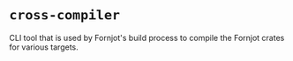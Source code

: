 # `cross-compiler`

CLI tool that is used by Fornjot's build process to compile the Fornjot crates for various targets.

